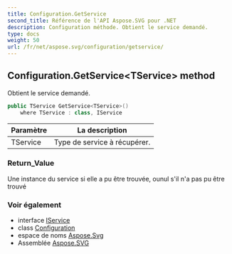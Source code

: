 ```yaml
---
title: Configuration.GetService
second_title: Référence de l'API Aspose.SVG pour .NET
description: Configuration méthode. Obtient le service demandé.
type: docs
weight: 50
url: /fr/net/aspose.svg/configuration/getservice/
---
```

## Configuration.GetService&lt;TService&gt; method

Obtient le service demandé.

```csharp
public TService GetService<TService>()
    where TService : class, IService
```

| Paramètre | La description |
| --- | --- |
| TService | Type de service à récupérer. |

### Return_Value

Une instance du service si elle a pu être trouvée, ounul s'il n'a pas pu être trouvé

### Voir également

* interface [IService](../../../aspose.svg.services/iservice/)
* class [Configuration](../)
* espace de noms [Aspose.Svg](../../configuration/)
* Assemblée [Aspose.SVG](../../../)


